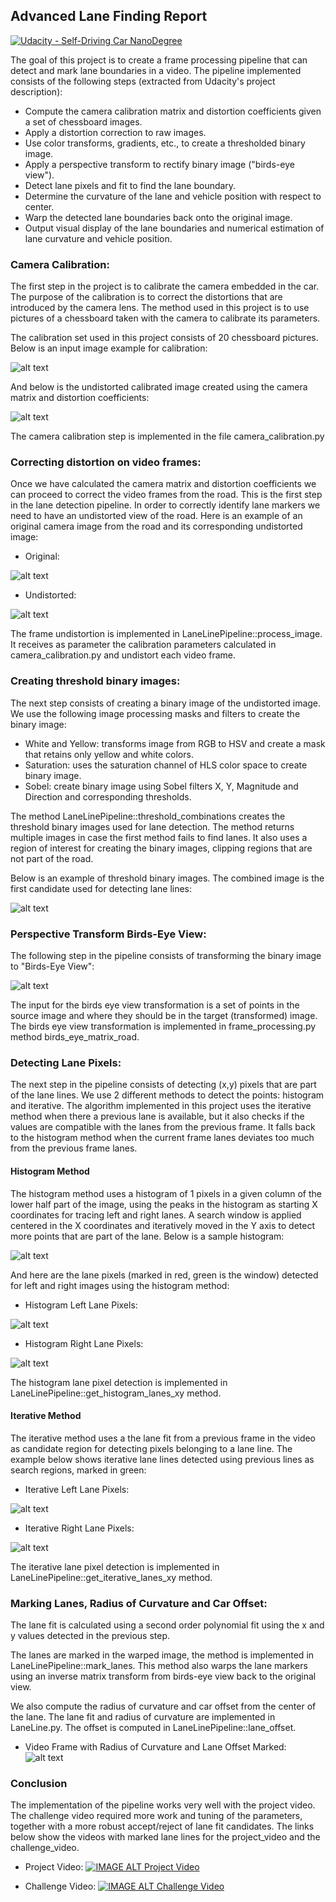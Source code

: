 ## Advanced Lane Finding Report
[![Udacity - Self-Driving Car NanoDegree](https://s3.amazonaws.com/udacity-sdc/github/shield-carnd.svg)](http://www.udacity.com/drive)

The goal of this project is to create a frame processing pipeline that can detect and mark lane boundaries in a video. 
The pipeline implemented consists of the following steps (extracted from Udacity's project description):

* Compute the camera calibration matrix and distortion coefficients given a set of chessboard images.
* Apply a distortion correction to raw images.
* Use color transforms, gradients, etc., to create a thresholded binary image.
* Apply a perspective transform to rectify binary image ("birds-eye view").
* Detect lane pixels and fit to find the lane boundary.
* Determine the curvature of the lane and vehicle position with respect to center.
* Warp the detected lane boundaries back onto the original image.
* Output visual display of the lane boundaries and numerical estimation of lane curvature and vehicle position.

### Camera Calibration:
The first step in the project is to calibrate the camera embedded in the car. The purpose of the calibration is to 
correct the distortions that are introduced by the camera lens. The method used in this project is to use pictures of a 
chessboard taken with the camera to calibrate its parameters.

The calibration set used in this project consists of 20 chessboard pictures. Below is an input image example for 
calibration:
 
![alt text](./output_images/calibration4.jpg "Calibration Input")

And below is the undistorted calibrated image created using the camera matrix and distortion coefficients:

![alt text](./output_images/calibrated4.jpg "Calibration Output")
 
The camera calibration step is implemented in the file camera_calibration.py

### Correcting distortion on video frames:
Once we have calculated the camera matrix and distortion coefficients we can proceed to correct the video frames from 
the road. This is the first step in the lane detection pipeline. In order to correctly identify lane markers we need to have
an undistorted view of the road.
Here is an example of an original camera image from the road and its corresponding undistorted image:

* Original:

![alt text](./output_images/originalf0.png "Original Camera Image")

* Undistorted:

![alt text](./output_images/undistortedf0.png "Undistorted Camera Image")

The frame undistortion is implemented in LaneLinePipeline::process_image. It receives as parameter the calibration
 parameters calculated in camera_calibration.py and undistort each video frame.

### Creating threshold binary images:
The next step consists of creating a binary image of the undistorted image. We use the following image processing masks and filters
to create the binary image:

* White and Yellow: transforms image from RGB to HSV and create a mask that retains only yellow and white colors.
* Saturation: uses the saturation channel of HLS color space to create binary image.
* Sobel: create binary image using Sobel filters X, Y, Magnitude and Direction and corresponding thresholds.

The method LaneLinePipeline::threshold_combinations creates the threshold binary images used for lane detection. The method
returns multiple images in case the first method fails to find lanes. It also uses a region of interest for creating the binary
images, clipping regions that are not part of the road.

Below is an example of threshold binary images. The combined image is the first candidate used for detecting lane lines:

![alt text](./output_images/thresholdf550.png "Binary Threshold Images")

### Perspective Transform Birds-Eye View:
The following step in the pipeline consists of transforming the binary image to "Birds-Eye View":

![alt text](./output_images/warped_thresholdf525.png "Binary Birds-Eye View")

The input for the birds eye view transformation is a set of points in the source image and where they should be
in the target (transformed) image. The birds eye view transformation is implemented in frame_processing.py method
birds_eye_matrix_road.

### Detecting Lane Pixels:
The next step in the pipeline consists of detecting (x,y) pixels that are part of the lane lines. We use 2 different
methods to detect the points: histogram and iterative. The algorithm implemented in this project uses the iterative method
when there a previous lane is available, but it also checks if the values are compatible with the lanes from the previous frame.
It falls back to the histogram method when the current frame lanes deviates too much from the previous frame lanes.

#### Histogram Method
The histogram method uses a histogram of 1 pixels in a given column of the lower half part of the image, using the peaks
in the histogram as starting X coordinates for tracing left and right lanes. A search window is applied centered in the
X coordinates and iteratively moved in the Y axis to detect more points that are part of the lane.
Below is a sample histogram:

![alt text](./output_images/lane_histogram.png "Lane Detection Histogram")

And here are the lane pixels (marked in red, green is the window) detected for left and right images using the
histogram method:

* Histogram Left Lane Pixels:

![alt text](./output_images/histogram_lane_fit_leftf500.png "Histogram Left Lane Pixels")

* Histogram Right Lane Pixels:

![alt text](./output_images/histogram_lane_fit_rightf500.png "Histogram Right Lane Pixels")

The histogram lane pixel detection is implemented in LaneLinePipeline::get_histogram_lanes_xy method.

#### Iterative Method
The iterative method uses a the lane fit from a previous frame in the video as candidate region for detecting pixels
belonging to a lane line. The example below shows iterative lane lines detected using previous lines as search regions,
marked in green:

* Iterative Left Lane Pixels:

![alt text](./output_images/iterative_lane_fit_leftf500.png "Iterative Left Lane Pixels")

* Iterative Right Lane Pixels:

![alt text](./output_images/iterative_lane_fit_rightf500.png "Iterative Right Lane Pixels")

The iterative lane pixel detection is implemented in LaneLinePipeline::get_iterative_lanes_xy method.

### Marking Lanes, Radius of Curvature and Car Offset:
The lane fit is calculated using a second order polynomial fit using the x and y values detected in the previous step. 

The lanes are marked in the warped image, the method is implemented in LaneLinePipeline::mark_lanes. This method also warps 
the lane markers using an inverse matrix transform from birds-eye view back to the original view.

We also compute the radius of curvature and car offset from the center of the lane. 
The lane fit and radius of curvature are implemented in LaneLine.py. 
The offset is computed in LaneLinePipeline::lane_offset.

* Video Frame with Radius of Curvature and Lane Offset Marked:
![alt text](./output_images/radius_offset.png "Video Frame with Radius of Curvature and Lane Offset")

### Conclusion
The implementation of the pipeline works very well with the project video. The challenge video required more work and 
tuning of the parameters, together with a more robust accept/reject of lane fit candidates. The links below show the
videos with marked lane lines for the project_video and the challenge_video. 

* Project Video:
[![IMAGE ALT Project Video](http://img.youtube.com/vi/VOgbPBuVFKY/0.jpg)](http://www.youtube.com/watch?v=VOgbPBuVFKY)

* Challenge Video:
[![IMAGE ALT Challenge Video](http://img.youtube.com/vi/t9HOA1BMOGU/0.jpg)](http://www.youtube.com/watch?v=t9HOA1BMOGU)
